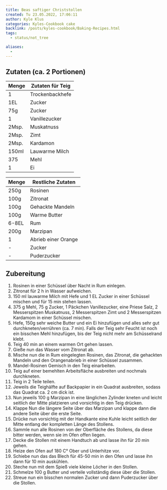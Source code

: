 ```yaml
---
title: Beas saftiger Christstollen
created: Tu 23.05.2022, 17:06:11
author: Kyle Klus
categories: Kyles-Cookbook cake
backlink: /posts/kyles-cookbook/Baking-Recipes.html
tags:
  - status/not_tree

aliases:
  -
---
```


## Zutaten (ca. 2 Portionen)

| Menge            | Zutaten für Teig |
| ---------------- | ---------------- |
| 1                | Trockenbackhefe  |
| 1EL              | Zucker           |
| 75g              | Zucker           |
| 1                | Vanillezucker    |
| 2Msp.            | Muskatnuss       |
| 2Msp.            | Zimt             |
| 2Msp.            | Kardamon         |
| 150ml            | Lauwarme Milch   |
| 375              | Mehl             |
| 1                | Ei               |

| Menge            | Restliche Zutaten   |
| ---------------- | ------------------- |
| 250g             | Rosinen             |
| 100g             | Zitronat            |
| 100g             | Gehackte Mandeln    |
| 100g             | Warme Butter        |
| 6-8EL            | Rum                 |
| 200g             | Marzipan            |
| 1                | Abrieb einer Orange |
| -                | Zucker              |
| -                | Puderzucker         |

## Zubereitung

1. Rosinen in einer Schüssel über Nacht in Rum einlegen.
2. Zitronat für 2 h in Wasser aufweichen.
3. 150 ml lauwarme Milch mit Hefe und 1 EL Zucker in einer Schüssel mischen und für 15 min stehen lassen.
4. 375 g Mehl, 75 g Zucker, 1 Päckchen Vanillezucker, eine Priese Salz, 2 Messerspitzen Muskatnuss, 2 Messerspitzen Zimt und 2 Messerspitzen Kardamom in einer Schüssel mischen.
5. Hefe, 150g sehr weiche Butter und ein Ei hinzufügen und alles sehr gut durchkneten/verrühren (ca. 7 min). Falls der Teig sehr Feucht ist noch ein bisschen Mehl hinzufügen, bis der Teig nicht mehr am Schüsselrand klebt.
6. Teig 40 min an einem warmen Ort gehen lassen.
7. Gieße nun das Wasser vom Zitronat ab.
8. Mische nun die in Rum eingelegten Rosinen, das Zitronat, die gehackten Mandeln und den Orangenabrieb in einer Schüssel zusammen.
9. Mandel-Rosinen Gemisch in den Teig einarbeiten.
10. Teig auf einer bemehlten Arbeitsfläche ausbreiten und nochmals durchkneten.
11. Teig in 2 Teile teilen.
12. Jeweils die Teighälfte auf Backpapier in ein Quadrat ausbreiten, sodass das Quadrat ca. 2 cm dick ist.
13. Nun jeweils 100 g Marzipan in eine länglichen Zylinder kneten und leicht seitlich der Mitte platzieren und vorsichtig in den Teig drücken.
14. Klappe Nun die längere Seite über das Marzipan und klappe dann die andere Seite über die erste Seite.
15. Drücke nun vorsichtig mit der Handkante eine Kuhle leicht seitlich der Mitte entlang der kompletten Länge des Stollens.
16. Sammle nun alle Rosinen von der Oberfläche des Stollens, da diese bitter werden, wenn sie im Ofen offen liegen.
17. Decke die Stollen mit einem Handtuch ab und lasse ihn für 20 min gehen.
18. Heize den Ofen auf 180 C° Ober und Unterhitze vor.
19. Schiebe nun das das Blech für 45-50 min in den Ofen und lasse ihn dann für 10 min auskühlen.
20. Steche nun mit dem Spieß viele kleine Löcher in den Stollen.
21. Schmelze 100 g Butter und verteile vollständig diese über die Stollen.
22. Streue nun ein bisschen normalen Zucker und dann Puderzucker über die Stollen.
